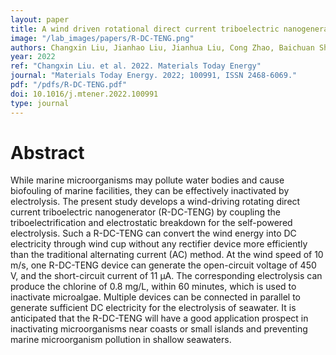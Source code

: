 ```yaml
---
layout: paper
title: A wind driven rotational direct current triboelectric nanogenerator for self-powered inactivation of seawater microorganisms
image: "/lab_images/papers/R-DC-TENG.png"
authors: Changxin Liu, Jianhao Liu, Jianhua Liu, Cong Zhao, Baichuan Shan, Nanxi Chen, Zhenghui Zhou, Chengfa Wang, Xinxiang Pan, Jianchun Mi, Minyi Xu
year: 2022
ref: "Changxin Liu. et al. 2022. Materials Today Energy"
journal: "Materials Today Energy. 2022; 100991, ISSN 2468-6069."
pdf: "/pdfs/R-DC-TENG.pdf"
doi: 10.1016/j.mtener.2022.100991
type: journal
---
```


# Abstract

While marine microorganisms may pollute water bodies and cause biofouling of marine facilities, they can be effectively inactivated by electrolysis. The present study develops a wind-driving rotating direct current triboelectric nanogenerator (R-DC-TENG) by coupling the triboelectrification and electrostatic breakdown for the self-powered electrolysis. Such a R-DC-TENG can convert the wind energy into DC electricity through wind cup without any rectifier device more efficiently than the traditional alternating current (AC) method. At the wind speed of 10 m/s, one R-DC-TENG device can generate the open-circuit voltage of 450 V, and the short-circuit current of 11 μA. The corresponding electrolysis can produce the chlorine of 0.8 mg/L, within 60 minutes, which is used to inactivate microalgae. Multiple devices can be connected in parallel to generate sufficient DC electricity for the electrolysis of seawater. It is anticipated that the R-DC-TENG will have a good application prospect in inactivating microorganisms near coasts or small islands and preventing marine microorganism pollution in shallow seawaters.